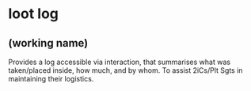 # loot log
## (working name)

Provides a log accessible via interaction, that summarises what was taken/placed inside, how much, and by whom. To assist 2iCs/Plt Sgts in maintaining their logistics.
